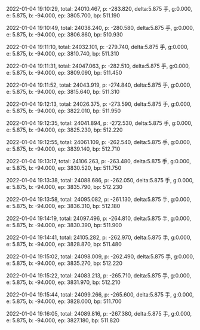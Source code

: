 2022-01-04 19:10:29, total: 24010.467, p: -283.820, delta:5.875 手, g:0.000, e: 5.875, b: -94.000, ep: 3805.700, bp: 511.190

2022-01-04 19:10:49, total: 24038.240, p: -280.580, delta:5.875 手, g:0.000, e: 5.875, b: -94.000, ep: 3806.860, bp: 510.930

2022-01-04 19:11:10, total: 24032.101, p: -279.740, delta:5.875 手, g:0.000, e: 5.875, b: -94.000, ep: 3810.740, bp: 511.310

2022-01-04 19:11:31, total: 24047.063, p: -282.510, delta:5.875 手, g:0.000, e: 5.875, b: -94.000, ep: 3809.090, bp: 511.450

2022-01-04 19:11:52, total: 24043.919, p: -274.840, delta:5.875 手, g:0.000, e: 5.875, b: -94.000, ep: 3815.640, bp: 511.310

2022-01-04 19:12:13, total: 24026.375, p: -273.590, delta:5.875 手, g:0.000, e: 5.875, b: -94.000, ep: 3822.010, bp: 511.950

2022-01-04 19:12:35, total: 24041.894, p: -272.530, delta:5.875 手, g:0.000, e: 5.875, b: -94.000, ep: 3825.230, bp: 512.220

2022-01-04 19:12:55, total: 24061.109, p: -262.540, delta:5.875 手, g:0.000, e: 5.875, b: -94.000, ep: 3839.140, bp: 512.710

2022-01-04 19:13:17, total: 24106.263, p: -263.480, delta:5.875 手, g:0.000, e: 5.875, b: -94.000, ep: 3830.520, bp: 511.750

2022-01-04 19:13:38, total: 24088.686, p: -262.050, delta:5.875 手, g:0.000, e: 5.875, b: -94.000, ep: 3835.790, bp: 512.230

2022-01-04 19:13:58, total: 24095.082, p: -261.130, delta:5.875 手, g:0.000, e: 5.875, b: -94.000, ep: 3836.310, bp: 512.180

2022-01-04 19:14:19, total: 24097.496, p: -264.810, delta:5.875 手, g:0.000, e: 5.875, b: -94.000, ep: 3830.390, bp: 511.900

2022-01-04 19:14:41, total: 24105.282, p: -262.970, delta:5.875 手, g:0.000, e: 5.875, b: -94.000, ep: 3828.870, bp: 511.480

2022-01-04 19:15:02, total: 24098.009, p: -262.490, delta:5.875 手, g:0.000, e: 5.875, b: -94.000, ep: 3835.270, bp: 512.220

2022-01-04 19:15:22, total: 24083.213, p: -265.710, delta:5.875 手, g:0.000, e: 5.875, b: -94.000, ep: 3831.970, bp: 512.210

2022-01-04 19:15:44, total: 24099.266, p: -265.600, delta:5.875 手, g:0.000, e: 5.875, b: -94.000, ep: 3828.000, bp: 511.700

2022-01-04 19:16:05, total: 24089.816, p: -267.380, delta:5.875 手, g:0.000, e: 5.875, b: -94.000, ep: 3827.180, bp: 511.820